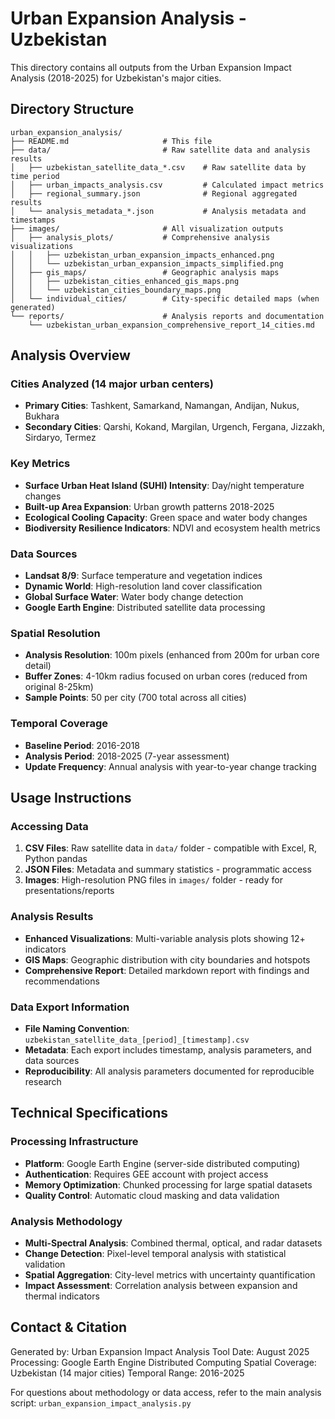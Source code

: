 # Urban Expansion Analysis - Uzbekistan

This directory contains all outputs from the Urban Expansion Impact Analysis (2018-2025) for Uzbekistan's major cities.

## Directory Structure

```
urban_expansion_analysis/
├── README.md                     # This file
├── data/                         # Raw satellite data and analysis results  
│   ├── uzbekistan_satellite_data_*.csv    # Raw satellite data by time period
│   ├── urban_impacts_analysis.csv         # Calculated impact metrics
│   ├── regional_summary.json              # Regional aggregated results
│   └── analysis_metadata_*.json           # Analysis metadata and timestamps
├── images/                       # All visualization outputs
│   ├── analysis_plots/           # Comprehensive analysis visualizations
│   │   ├── uzbekistan_urban_expansion_impacts_enhanced.png
│   │   └── uzbekistan_urban_expansion_impacts_simplified.png
│   ├── gis_maps/                 # Geographic analysis maps
│   │   ├── uzbekistan_cities_enhanced_gis_maps.png
│   │   └── uzbekistan_cities_boundary_maps.png
│   └── individual_cities/        # City-specific detailed maps (when generated)
└── reports/                      # Analysis reports and documentation
    └── uzbekistan_urban_expansion_comprehensive_report_14_cities.md
```

## Analysis Overview

### Cities Analyzed (14 major urban centers)
- **Primary Cities**: Tashkent, Samarkand, Namangan, Andijan, Nukus, Bukhara
- **Secondary Cities**: Qarshi, Kokand, Margilan, Urgench, Fergana, Jizzakh, Sirdaryo, Termez

### Key Metrics
- **Surface Urban Heat Island (SUHI) Intensity**: Day/night temperature changes
- **Built-up Area Expansion**: Urban growth patterns 2018-2025
- **Ecological Cooling Capacity**: Green space and water body changes
- **Biodiversity Resilience Indicators**: NDVI and ecosystem health metrics

### Data Sources
- **Landsat 8/9**: Surface temperature and vegetation indices
- **Dynamic World**: High-resolution land cover classification
- **Global Surface Water**: Water body change detection
- **Google Earth Engine**: Distributed satellite data processing

### Spatial Resolution
- **Analysis Resolution**: 100m pixels (enhanced from 200m for urban core detail)
- **Buffer Zones**: 4-10km radius focused on urban cores (reduced from original 8-25km)
- **Sample Points**: 50 per city (700 total across all cities)

### Temporal Coverage
- **Baseline Period**: 2016-2018
- **Analysis Period**: 2018-2025 (7-year assessment)
- **Update Frequency**: Annual analysis with year-to-year change tracking

## Usage Instructions

### Accessing Data
1. **CSV Files**: Raw satellite data in `data/` folder - compatible with Excel, R, Python pandas
2. **JSON Files**: Metadata and summary statistics - programmatic access
3. **Images**: High-resolution PNG files in `images/` folder - ready for presentations/reports

### Analysis Results
- **Enhanced Visualizations**: Multi-variable analysis plots showing 12+ indicators
- **GIS Maps**: Geographic distribution with city boundaries and hotspots  
- **Comprehensive Report**: Detailed markdown report with findings and recommendations

### Data Export Information
- **File Naming Convention**: `uzbekistan_satellite_data_[period]_[timestamp].csv`
- **Metadata**: Each export includes timestamp, analysis parameters, and data sources
- **Reproducibility**: All analysis parameters documented for reproducible research

## Technical Specifications

### Processing Infrastructure
- **Platform**: Google Earth Engine (server-side distributed computing)
- **Authentication**: Requires GEE account with project access
- **Memory Optimization**: Chunked processing for large spatial datasets
- **Quality Control**: Automatic cloud masking and data validation

### Analysis Methodology
- **Multi-Spectral Analysis**: Combined thermal, optical, and radar datasets
- **Change Detection**: Pixel-level temporal analysis with statistical validation
- **Spatial Aggregation**: City-level metrics with uncertainty quantification
- **Impact Assessment**: Correlation analysis between expansion and thermal indicators

## Contact & Citation

Generated by: Urban Expansion Impact Analysis Tool
Date: August 2025
Processing: Google Earth Engine Distributed Computing
Spatial Coverage: Uzbekistan (14 major cities)
Temporal Range: 2016-2025

For questions about methodology or data access, refer to the main analysis script: `urban_expansion_impact_analysis.py`
